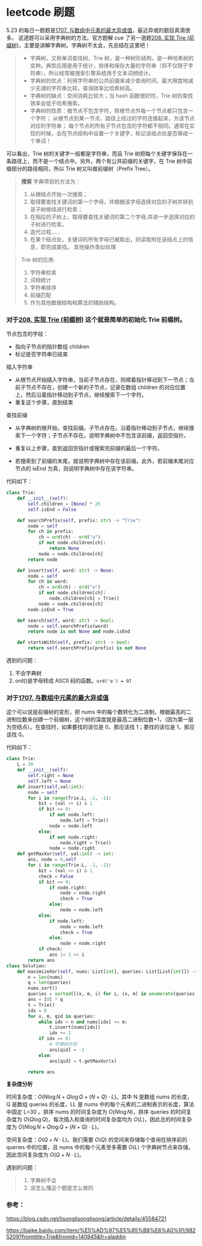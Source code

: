 # leetcode 刷题

5.23 的每日一题题是[1707. 与数组中元素的最大异或值](https://leetcode-cn.com/problems/maximum-xor-with-an-element-from-array/)，最近异或的题目真滴很多。
这道题可以采用字典树的方法。官方题解 cue 了另一道题[208. 实现 Trie (前缀树)](https://leetcode-cn.com/problems/implement-trie-prefix-tree/)，主要是讲解字典树。字典树不太会，先总结在这里吧！

> - 字典树，又称单词查找树，Trie 树，是一种树形结构，是一种哈希树的变种。典型应用是用于统计，排序和保存大量的字符串（但不仅限于字符串），所以经常被搜索引擎系统用于文本词频统计。
> - 字典树的优点：利用字符串的公共前缀来减少查询时间，最大限度地减少无谓的字符串比较，查询效率比哈希树高。
> - 字典树的缺点：空间消耗比较大；当 hash 函数很好时，Trie 树的查找效率会低于哈希搜索。
> - 字典树的性质：根节点不包含字符，除根节点外每一个节点都只包含一个字符； 从根节点到某一节点，路径上经过的字符连接起来，为该节点对应的字符串； 每个节点的所有子节点包含的字符都不相同。通常在实现的时候，会在节点结构中设置一个关键字，标记该结点处是否够成一个单词！

可以看出，Trie 树的关键字一般都是字符串，而且 Trie 树把每个关键字保存在一条路径上，而不是一个结点中。另外，两个有公共前缀的关键字，在 Trie 树中前缀部分的路径相同，所以 Trie 树又叫做前缀树（Prefix Tree）。

> **搜索** 字典项目的方法为：
>
> 1. 从根结点开始一次搜索；
> 2. 取得要查找关键词的第一个字母，并根据该字母选择对应的子树并转到该子树继续进行检索；
> 3. 在相应的子树上，取得要查找关键词的第二个字母,并进一步选择对应的子树进行检索。
> 4. 迭代过程……
> 5. 在某个结点处，关键词的所有字母已被取出，则读取附在该结点上的信息，即完成查找。
>    其他操作类似处理

> Trie 树的应用:
>
> 1. 字符串检索
> 2. 词频统计
> 3. 字符串排序
> 4. 前缀匹配
> 5. 作为其他数据结构和算法的辅助结构。

### 对于[208. 实现 Trie (前缀树)](https://leetcode-cn.com/problems/implement-trie-prefix-tree/) 这个就是简单的初始化 Trie 前缀树。

节点包含的字段：

- 指向子节点的指针数组 children
- 标记是否字符串已结束

插入字符串

- 从根节点开始插入字符串，当前子节点存在，则顺着指针移动到下一节点；当前子节点不存在，创建一个新的子节点，记录在数组 children 的对应位置上，然后沿着指针移动到子节点，继续搜索下一个字符。
- 重复这个步骤，直到结束

查找前缀

- 从字典树的根开始，查找前缀。子节点存在。沿着指针移动到子节点，继续搜索下一个字符；子节点不存在。说明字典树中不包含该前缀，返回空指针。
- 重复以上步骤，直到返回空指针或搜索完前缀的最后一个字符。

- 若搜索到了前缀的末尾，就说明字典树中存在该前缀。此外，若前缀末尾对应节点的 isEnd 为真，则说明字典树中存在该字符串。

代码如下：

```python
class Trie:
    def __init__(self):
        self.children = [None] * 26
        self.isEnd = False

    def searchPrefix(self, prefix: str) -> "Trie":
        node = self
        for ch in prefix:
            ch = ord(ch) - ord("a")
            if not node.children[ch]:
                return None
            node = node.children[ch]
        return node

    def insert(self, word: str) -> None:
        node = self
        for ch in word:
            ch = ord(ch) - ord("a")
            if not node.children[ch]:
                node.children[ch] = Trie()
            node = node.children[ch]
        node.isEnd = True

    def search(self, word: str) -> bool:
        node = self.searchPrefix(word)
        return node is not None and node.isEnd

    def startsWith(self, prefix: str) -> bool:
        return self.searchPrefix(prefix) is not None
```

遇到的问题：

1. 不会字典树
2. ord()是字母转成 ASCII 码的函数。`ord('a') = 97`

### 对于[1707. 与数组中元素的最大异或值](https://leetcode-cn.com/problems/maximum-xor-with-an-element-from-array/)

这个可以说是前缀树的变形，把 nums 中的每个数转化为二进制，根据最高的二进制位数来创建一个前缀树，这个树的深度就是最高二进制位数+1，（因为第一层为空结点）。在查找时，如果要找的该位是 0，那应该找 1；要找的该位是 1，那应该找 0。

代码如下：

```python
class Trie:
    L = 30
    def __init__(self):
        self.right = None
        self.left = None
    def insert(self,val:int):
        node = self
        for i in range(Trie.L, -1, -1):
            bit = (val >> i) & 1
            if bit == 0:
                if not node.left:
                    node.left = Trie()
                node = node.left
            else:
                if not node.right:
                    node.right = Trie()
                node = node.right
    def getMaxXor(self, val:int) -> int:
        ans, node = 0,self
        for i in range(Trie.L, -1, -1):
            bit = (val >> i) & 1
            check = False
            if bit == 0:
                if node.right:
                    node = node.right
                    check = True
                else:
                    node = node.left
            else:
                if node.left:
                    node = node.left
                    check = True
                else:
                    node = node.right
            if check:
                ans |= 1 << i
        return ans
class Solution:
    def maximizeXor(self, nums: List[int], queries: List[List[int]]) -> List[int]:
        n = len(nums)
        q = len(queries)
        nums.sort()
        queries = sorted([(x, m, i) for i, (x, m) in enumerate(queries)], key=lambda query: query[1])
        ans = [0] * q
        t = Trie()
        idx = 0
        for x, m, qid in queries:
            while idx < n and nums[idx] <= m:
                t.insert(nums[idx])
                idx += 1
            if idx == 0:
                # 字典树为空
                ans[qid] = -1
            else:
                ans[qid] = t.getMaxXor(x)

        return ans
```

**复杂度分析**

时间复杂度：$O(N\log N+Q\log Q+(N+Q)\cdot L)$。其中 N 是数组 nums 的长度，Q 是数组 queries 的长度，LL 是 nums 中的每个元素的二进制表示的长度，算法中固定 L=30 。排序 nums 的时间复杂度为 $O(N\log N)$，排序 queries 的时间复杂度为 $O(Q\log Q)$，每次插入和查询的时间复杂度均为 $O(L)$，因此总的时间复杂度为 $O(N\log N+Q\log Q+(N+Q)\cdot L)$。

空间复杂度：$O(Q+N\cdot L)$。我们需要 $O(Q)$ 的空间来存储每个查询在排序前的 queries 中的位置，且 nums 中的每个元素至多需要 $O(L)$ 个字典树节点来存储，因此空间复杂度为 $O(Q+N\cdot L)$。

遇到的问题：

> 1. 字典树不会
> 2. 没怎么懂这个题是怎么做的

### 参考：

https://blog.csdn.net/lisonglisonglisong/article/details/45584721

https://baike.baidu.com/item/%E5%AD%97%E5%85%B8%E6%A0%91/9825209?fromtitle=Trie&fromid=140945&fr=aladdin
